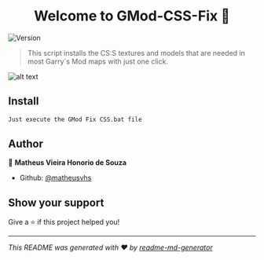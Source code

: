 
<h1 align="center">Welcome to GMod-CSS-Fix 👋</h1>
<p>
  <img alt="Version" src="https://img.shields.io/badge/version-1.0-blue.svg?cacheSeconds=2592000" />
</p>

> This script installs the CS:S textures and models that are needed in most Garry`s Mod maps with just one click.

![alt text](https://images-wixmp-ed30a86b8c4ca887773594c2.wixmp.com/f/ba077243-f680-467a-89f5-df0bb62368f2/dagvglb-ee1ec12a-9916-46b2-814e-aef2a484e663.gif?token=eyJ0eXAiOiJKV1QiLCJhbGciOiJIUzI1NiJ9.eyJzdWIiOiJ1cm46YXBwOjdlMGQxODg5ODIyNjQzNzNhNWYwZDQxNWVhMGQyNmUwIiwiaXNzIjoidXJuOmFwcDo3ZTBkMTg4OTgyMjY0MzczYTVmMGQ0MTVlYTBkMjZlMCIsIm9iaiI6W1t7InBhdGgiOiJcL2ZcL2JhMDc3MjQzLWY2ODAtNDY3YS04OWY1LWRmMGJiNjIzNjhmMlwvZGFndmdsYi1lZTFlYzEyYS05OTE2LTQ2YjItODE0ZS1hZWYyYTQ4NGU2NjMuZ2lmIn1dXSwiYXVkIjpbInVybjpzZXJ2aWNlOmZpbGUuZG93bmxvYWQiXX0.QSryuuGPf_fuQNGkJRBwNYcvv5J49dgs-xsfYr4BWeM "ERROR GIF")

## Install

```sh
Just execute the GMod Fix CSS.bat file
```

## Author

👤 **Matheus Vieira Honorio de Souza**

* Github: [@matheusvhs](https://github.com/matheusvhs)

## Show your support

Give a ⭐️ if this project helped you!

***
_This README was generated with ❤️ by [readme-md-generator](https://github.com/kefranabg/readme-md-generator)_
